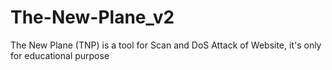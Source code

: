 # The-New-Plane_v2
The New Plane (TNP) is a tool for Scan and DoS Attack of Website, it's only for educational purpose
